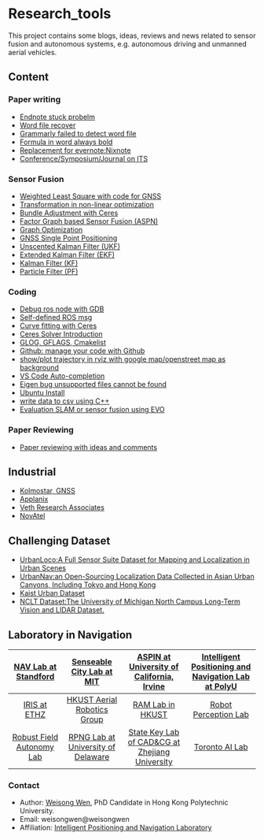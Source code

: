 # Research_tools 
This project contains some blogs, ideas, reviews and news related to sensor fusion and autonomous systems, e.g. autonomous driving and unmanned aerial vehicles.

<!-- <p align="center">
  <img width="712pix" src="img/framework20200104.png">
</p> -->

## Content
### Paper writing

- [Endnote stuck probelm](https://www.zhihu.com/question/44969655/answer/415516847) 
- [Word file recover](https://zhuanlan.zhihu.com/p/95040014)
- [Grammarly failed to detect word file](https://zhuanlan.zhihu.com/p/91414871)
- [Formula in word always bold](https://www.zhihu.com/question/46817938/answer/882984999)
- [Replacement for evernote:Nixnote](https://zhuanlan.zhihu.com/p/86701936)
- [Conference/Symposium/Journal on ITS](https://zhuanlan.zhihu.com/p/49662463)

### Sensor Fusion
- [Weighted Least Square with code for GNSS](https://zhuanlan.zhihu.com/p/85872469)
- [Transformation in non-linear optimization](https://zhuanlan.zhihu.com/p/83120010)
- [Bundle Adjustment with Ceres](https://zhuanlan.zhihu.com/p/82986533)
- [Factor Graph based Sensor Fusion (ASPN)](https://zhuanlan.zhihu.com/p/49500590)
- [Graph Optimization](https://zhuanlan.zhihu.com/p/48182009)
- [GNSS Single Point Positioning](https://zhuanlan.zhihu.com/p/48086556)
- [Unscented Kalman Filter (UKF)](https://zhuanlan.zhihu.com/p/48084816)
- [Extended Kalman Filter (EKF)](https://zhuanlan.zhihu.com/p/48084610)
- [Kalman Filter (KF)](https://zhuanlan.zhihu.com/p/48083971)
- [Particle Filter (PF)](https://zhuanlan.zhihu.com/p/47919094)


### Coding

- [Debug ros node with GDB](coding/GDB/README.md) 
- [Self-defined ROS msg](https://zhuanlan.zhihu.com/p/82381074)
- [Curve fitting with Ceres](https://zhuanlan.zhihu.com/p/82984902)
- [Ceres Solver Introduction](https://zhuanlan.zhihu.com/p/82984902)
- [GLOG, GFLAGS, Cmakelist](https://zhuanlan.zhihu.com/p/81854369)
- [Github: manage your code with Github](coding/GithubUsage/README.md)
- [show/plot trajectory in rviz with google map/openstreet map as background](https://github.com/gareth-cross/rviz_satellite)
- [VS Code Auto-completion](coding/VS_Code/README.md) 
- [Eigen bug unsupported files cannot be found](https://zhuanlan.zhihu.com/p/102604655) 
- [Ubuntu Install](coding/ubuntuInstall/README.md) 
- [write data to csv using C++](coding/data2csv/README.md) 
- [Evaluation SLAM or sensor fusion using EVO](coding/evo/README.md) 




### Paper Reviewing
- [Paper reviewing with ideas and comments](paperReview/README.md) 

## Industrial
- [Kolmostar, GNSS](https://zhuanlan.zhihu.com/p/58346842)
- [Applanix](https://www.applanix.com/products/posav.htm)
- [Veth Research Associates](https://www.vethresearch.com/)
- [NovAtel](https://www.novatel.com/products/span-gnss-inertial-systems/span-combined-systems/span-cpt/)

## Challenging Dataset
- [UrbanLoco:A Full Sensor Suite Dataset for Mapping and Localization in Urban Scenes](https://advdataset2019.wixsite.com/advlocalization)
- [UrbanNav:an Open-Sourcing Localization Data Collected in Asian Urban Canyons, Including Tokyo and Hong Kong](https://www.polyu-ipn-lab.com/urbannav)
- [Kaist Urban Dataset](https://irap.kaist.ac.kr/dataset/download_1.html)
- [NCLT Dataset:The University of Michigan North Campus Long-Term Vision and LIDAR Dataset.](http://robots.engin.umich.edu/nclt/)

## Laboratory in Navigation
<!-- - [NAV Lab at Standford](http://web.stanford.edu/~gracegao/)
- [Senseable City Lab at MIT](http://senseable.mit.edu/)
- [ASPIN at University of California, Irvine](http://aspin.eng.uci.edu/research.html)
- [toronto AI Lab](http://www.cs.toronto.edu/~urtasun/)
- [IRIS at ETHZ](https://www.iris.ethz.ch/)
- [HKUST Aerial Robotics Group](http://uav.ust.hk/)
- [RAM Lab in HKUST](https://ram-lab.com/)
- [Robot Perception Lab](https://rpl.ri.cmu.edu/)
- [Robust Field Autonomy Lab](https://robustfieldautonomylab.github.io/) -->


| [NAV Lab at Standford](http://web.stanford.edu/~gracegao/) | [Senseable City Lab at MIT](http://senseable.mit.edu/) | [ASPIN at University of California, Irvine](http://aspin.eng.uci.edu/research.html) | [Intelligent Positioning and Navigation Lab at PolyU](https://www.polyu-ipn-lab.com/) |
| :---:  | :---:  | :---:  | :---:  |
| [IRIS at ETHZ](https://www.iris.ethz.ch/) | [HKUST Aerial Robotics Group](http://uav.ust.hk/) | [RAM Lab in HKUST](https://ram-lab.com/) | [Robot Perception Lab](https://rpl.ri.cmu.edu/) |
| [Robust Field Autonomy Lab](https://robustfieldautonomylab.github.io/) | [RPNG Lab at University of Delaware](https://sites.udel.edu/robot/) | [State Key Lab of CAD&CG at Zhejiang University](http://www.cad.zju.edu.cn/home/gfzhang/) | [Toronto AI Lab](http://www.cs.toronto.edu/~urtasun/) |

### Contact
- Author: [Weisong Wen](https://weisongwen.wixsite.com/weisongwen), PhD Candidate in Hong Kong Polytechnic University.
- Email: weisongwen@weisongwen
- Affiliation: [Intelligent Positioning and Navigation Laboratory](https://www.polyu-ipn-lab.com/)